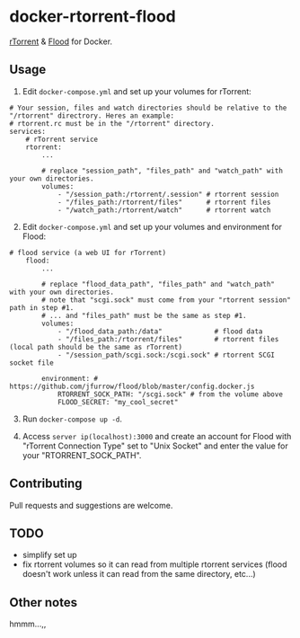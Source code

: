 # docker-rtorrent-flood
[rTorrent](https://github.com/rakshasa/rtorrent "rTorrent's Github") & [Flood](https://github.com/Flood-UI/flood "Flood's Github") for Docker.

## Usage
1. Edit `docker-compose.yml` and set up your volumes for rTorrent:
```
# Your session, files and watch directories should be relative to the "/rtorrent" directrory. Heres an example:
# rtorrent.rc must be in the "/rtorrent" directory.
services:
    # rTorrent service
    rtorrent:
        ...
        
        # replace "session_path", "files_path" and "watch_path" with your own directories.
        volumes:
            - "/session_path:/rtorrent/.session" # rtorrent session
            - "/files_path:/rtorrent/files"      # rtorrent files
            - "/watch_path:/rtorrent/watch"      # rtorrent watch
```

2. Edit `docker-compose.yml` and set up your volumes and environment for Flood:
```
# flood service (a web UI for rTorrent)
    flood:
        ...
        
        # replace "flood_data_path", "files_path" and "watch_path" with your own directories.
        # note that "scgi.sock" must come from your "rtorrent session" path in step #1.
        # ... and "files_path" must be the same as step #1.
        volumes:
            - "/flood_data_path:/data"             # flood data
            - "/files_path:/rtorrent/files"        # rtorrent files (local path should be the same as rTorrent)
            - "/session_path/scgi.sock:/scgi.sock" # rtorrent SCGI socket file

        environment: # https://github.com/jfurrow/flood/blob/master/config.docker.js
            RTORRENT_SOCK_PATH: "/scgi.sock" # from the volume above
            FLOOD_SECRET: "my_cool_secret"
```

3. Run `docker-compose up -d`.

4. Access `server ip(localhost):3000` and create an account for Flood with "rTorrent Connection Type" set to "Unix Socket" and enter the value for your "RTORRENT_SOCK_PATH".

## Contributing
Pull requests and suggestions are welcome.

## TODO
* simplify set up
* fix rtorrent volumes so it can read from multiple rtorrent services (flood doesn't work unless it can read from the same directory, etc...)

## Other notes
hmmm...,,
